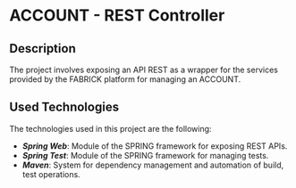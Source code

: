 # ACCOUNT - REST Controller

## Description

The project involves exposing an API REST as a wrapper for the services provided by the FABRICK platform for managing an ACCOUNT.

## Used Technologies

The technologies used in this project are the following:

- ***Spring Web***: Module of the SPRING framework for exposing REST APIs.
- ***Spring Test***: Module of the SPRING framework for managing tests.
- ***Maven***: System for dependency management and automation of build, test operations.
